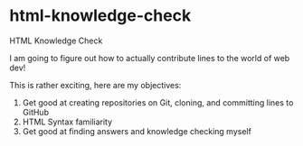 # html-knowledge-check
HTML Knowledge Check

I am going to figure out how to actually contribute lines to the world of web dev!

This is rather exciting, here are my objectives:

1. Get good at creating repositories on Git, cloning, and committing lines to GitHub
2. HTML Syntax familiarity
3. Get good at finding answers and knowledge checking myself